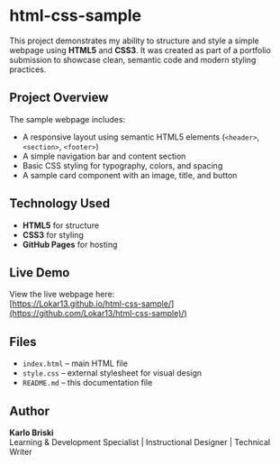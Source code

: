 # html-css-sample
This project demonstrates my ability to structure and style a simple webpage using **HTML5** and **CSS3**.   It was created as part of a portfolio submission to showcase clean, semantic code and modern styling practices.

## Project Overview
The sample webpage includes:
- A responsive layout using semantic HTML5 elements (`<header>`, `<section>`, `<footer>`)
- A simple navigation bar and content section
- Basic CSS styling for typography, colors, and spacing
- A sample card component with an image, title, and button

## Technology Used
- **HTML5** for structure  
- **CSS3** for styling  
- **GitHub Pages** for hosting

## Live Demo
View the live webpage here:  
[https://Lokar13.github.io/html-css-sample/](https://github.com/Lokar13/html-css-sample)/)

## Files
- `index.html` – main HTML file  
- `style.css` – external stylesheet for visual design  
- `README.md` – this documentation file

## Author
**Karlo Briski**  
Learning & Development Specialist | Instructional Designer | Technical Writer
